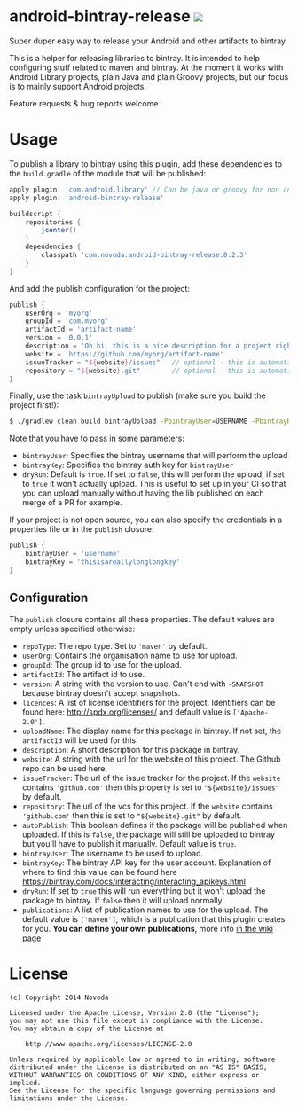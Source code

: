 android-bintray-release [![](http://ci.novoda.com/buildStatus/icon?job=android-bintray-release)](http://ci.novoda.com/job/android-bintray-release/lastSuccessfulBuild/console)
=============================

Super duper easy way to release your Android and other artifacts to bintray.


This is a helper for releasing libraries to bintray. It is intended to help configuring stuff related to maven and bintray.
At the moment it works with Android Library projects, plain Java and plain Groovy projects, but our focus is to mainly support Android projects.

Feature requests & bug reports welcome

Usage
=============================
To publish a library to bintray using this plugin, add these dependencies to the `build.gradle` of the module that will be published:

```groovy
apply plugin: 'com.android.library' // Can be java or groovy for non android projects
apply plugin: 'android-bintray-release'

buildscript {
    repositories {
        jcenter()
    }
    dependencies {
        classpath 'com.novoda:android-bintray-release:0.2.3'
    }
}
```

And add the publish configuration for the project:

```groovy
publish {
    userOrg = 'myorg'
    groupId = 'com.myorg'
    artifactId = 'artifact-name'
    version = '0.0.1'
    description = 'Oh hi, this is a nice description for a project right?'
    website = 'https://github.com/myorg/artifact-name'
    issueTracker = "${website}/issues"   // optional - this is automatically setup for github websites
    repository = "${website}.git"        // optional - this is automatically setup for github websites
}
```

Finally, use the task `bintrayUpload` to publish (make sure you build the project first!):
```bash
$ ./gradlew clean build bintrayUpload -PbintrayUser=USERNAME -PbintrayKey=BINTRAY_KEY -PdryRun=false
```

Note that you have to pass in some parameters:

 * `bintrayUser`: Specifies the bintray username that will perform the upload
 * `bintrayKey`: Specifies the bintray auth key for `bintrayUser`
 * `dryRun`: Default is `true`. If set to `false`, this will perform the upload, if set to `true` it won't actually upload. This is
 useful to set up in your CI so that you can upload manually without having the lib published on each merge of a PR for example.

If your project is not open source, you can also specify the credentials in a properties file or in the `publish` closure:

```groovy
publish {
    bintrayUser = 'username'
    bintrayKey = 'thisisareallylonglongkey'
}
```

Configuration
---

The `publish` closure contains all these properties. The default values are empty unless specified otherwise:

 * `repoType`: The repo type. Set to `'maven'` by default.
 * `userOrg`: Contains the organisation name to use for upload.
 * `groupId`: The group id to use for the upload.
 * `artifactId`: The artifact id to use.
 * `version`: A string with the version to use. Can't end with `-SNAPSHOT` because bintray doesn't accept snapshots.
 * `licences`: A list of license identifiers for the project. Identifiers can be found here: http://spdx.org/licenses/ and default value is `['Apache-2.0']`.
 * `uploadName`: The display name for this package in bintray. If not set, the `artifactId` will be used for this.
 * `description`: A short description for this package in bintray.
 * `website`: A string with the url for the website of this project. The Github repo can be used here.
 * `issueTracker`: The url of the issue tracker for the project. If the `website` contains `'github.com'` then this property is set to `"${website}/issues"` by default.
 * `repository`: The url of the vcs for this project. If the `website` contains `'github.com'` then this is set to `"${website}.git"` by default.
 * `autoPublish`: This boolean defines if the package will be published when uploaded. If this is `false`, the package will still be uploaded to bintray but you'll have to publish it manually. Default value is `true`.
 * `bintrayUser`: The username to be used to upload.
 * `bintrayKey`: The bintray API key for the user account. Explanation of where to find this value can be found here https://bintray.com/docs/interacting/interacting_apikeys.html
 * `dryRun`: If set to `true` this will run everything but it won't upload the package to bintray. If `false` then it will upload normally.
 * `publications`: A list of publication names to use for the upload. The default value is `['maven']`, which is a publication that this plugin creates for you. **You can define your own publications**, more info [in the wiki page](https://github.com/novoda/android-bintray-release/wiki/Defining-a-custom-Publication)

License
=================================
```
(c) Copyright 2014 Novoda

Licensed under the Apache License, Version 2.0 (the "License");
you may not use this file except in compliance with the License.
You may obtain a copy of the License at

    http://www.apache.org/licenses/LICENSE-2.0

Unless required by applicable law or agreed to in writing, software
distributed under the License is distributed on an "AS IS" BASIS,
WITHOUT WARRANTIES OR CONDITIONS OF ANY KIND, either express or implied.
See the License for the specific language governing permissions and
limitations under the License.
```
